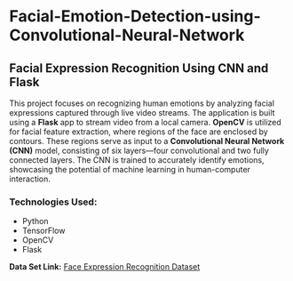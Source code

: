 # Facial-Emotion-Detection-using-Convolutional-Neural-Network
<h2>Facial Expression Recognition Using CNN and Flask</h2>

<p>This project focuses on recognizing human emotions by analyzing facial expressions captured through live video streams. The application is built using a <strong>Flask</strong> app to stream video from a local camera. <strong>OpenCV</strong> is utilized for facial feature extraction, where regions of the face are enclosed by contours. These regions serve as input to a <strong>Convolutional Neural Network (CNN)</strong> model, consisting of six layers—four convolutional and two fully connected layers. The CNN is trained to accurately identify emotions, showcasing the potential of machine learning in human-computer interaction.</p>

<h3>Technologies Used:</h3>
<ul>
  <li>Python</li>
  <li>TensorFlow</li>
  <li>OpenCV</li>
  <li>Flask</li>
</ul>

<p><strong>Data Set Link:</strong> <a href="https://www.kaggle.com/jonathanoheix/face-expression-recognition-dataset">Face Expression Recognition Dataset</a></p>

